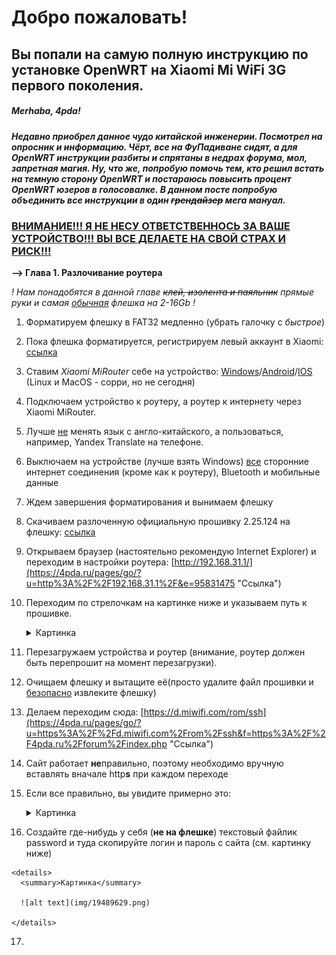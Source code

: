 # Добро пожаловать!

## Вы попали на самую полную инструкцию по установке OpenWRT на Xiaomi Mi WiFi 3G первого поколения.

##### Merhaba, 4pda!

##### Недавно приобрел данное чудо китайской инженерии. Посмотрел на опросник и информацию. Чёрт, все на ФуПадиване сидят, а для OpenWRT инструкции разбиты и спрятаны в недрах форума, мол, запретная магия. Ну, что же, попробую помочь тем, кто решил встать на темную сторону OpenWRT и постараюсь повысить процент OpenWRT юзеров в голосовалке. В данном посте попробую объединить все инструкции в один ~~грендайзер~~ мега мануал.

### <u><b>ВНИМАНИЕ!!! Я НЕ НЕСУ ОТВЕТСТВЕННОСЬ ЗА ВАШЕ УСТРОЙСТВО!!! ВЫ ВСЕ ДЕЛАЕТЕ НА СВОЙ СТРАХ И РИСК!!!</b></u>

**--> Глава 1. Разлочивание роутера**

*! Нам понадобятся в данной главе ~~клей, изолента и паяльник~~ прямые руки и самая <u>обычная</u> флешка на 2-16Gb !*  

1. Форматируем флешку в FAT32 медленно (убрать галочку с *быстрое*)  

2. Пока флешка форматируется, регистрируем левый аккаунт в Xiaomi: [ссылка](https://4pda.ru/pages/go/?u=http%3A%2F%2Faccount.xiaomi.com%2F&e=95831475 "Ссылка")  

3. Ставим *Xiaomi MiRouter* себе на устройство: [Windows](https://4pda.ru/forum/index.php?showtopic=808656 "Ссылка")/[Android](https://4pda.ru/forum/index.php?showtopic=661224 "Ссылка")/[IOS](https://4pda.ru/pages/go/?u=https%3A%2F%2Fapps.apple.com%2Fru%2Fapp%2Fmi-wi-fi%2Fid859962702%3Fign-mpt%3Duo%253D4&e=95831475 "Ссылка") (Linux и MacOS - сорри, но не сегодня)  

4. Подключаем устройство к роутеру, а роутер к интернету через Xiaomi MiRouter.  

5. Лучше <u>не</u> менять язык с англо-китайского, а пользоваться, например, Yandex Translate на телефоне.  

6. Выключаем на устройстве (лучше взять Windows) <u>все</u> сторонние интернет соединения (кроме как к роутеру), Bluetooth и мобильные данные  

7. Ждем завершения форматирования и вынимаем флешку  

8. Скачиваем разлоченную официальную прошивку 2.25.124 на флешку: [ссылка](https://4pda.ru/forum/index.php?showtopic=837667&view=findpost&p=78857001 "Ссылка")  

9. Открываем браузер (настоятельно рекомендую Internet Explorer) и переходим в настройки роутера: [http://192.168.31.1/](https://4pda.ru/pages/go/?u=http%3A%2F%2F192.168.31.1%2F&e=95831475 "Ссылка")  

10. Переходим по стрелочкам на картинке ниже и указываем путь к прошивке.
    
    <details>
      <summary>Картинка</summary>
    
      ![alt text](img/19489372.png)
    
    </details>

11. Перезагружаем устройства и роутер (внимание, роутер должен быть перепрошит на момент перезагрузки).  

12. Очищаем флешку и вытащите её(просто удалите файл прошивки и <u>безопасно</u> извлеките флешку)  

13. Делаем переходим сюда: [https://d.miwifi.com/rom/ssh](https://4pda.ru/pages/go/?u=https%3A%2F%2Fd.miwifi.com%2From%2Fssh&f=https%3A%2F%2F4pda.ru%2Fforum%2Findex.php "Ссылка")  

14. Сайт работает **не**правильно, поэтому необходимо вручную вставлять вначале http**s** при каждом переходе  

15. Если все правильно, вы увидите примерно это:
    
    <details>
      <summary>Картинка</summary>
    
      ![alt text](img/19489490.jpg)
    
    </details>

16.  Создайте где-нибудь у себя (**не на флешке**) текстовый файлик password и туда скопируйте логин и пароль с сайта (см. картинку ниже)

    <details>
      <summary>Картинка</summary>
    
      ![alt text](img/19489629.png)
    
    </details>

17. 
